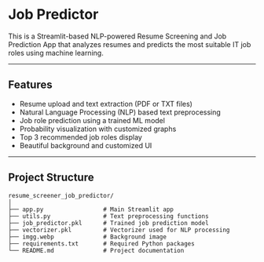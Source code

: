 # Job Predictor

This is a Streamlit-based NLP-powered Resume Screening and Job Prediction App that analyzes resumes and predicts the most suitable IT job roles using machine learning.

---

## Features
-  Resume upload and text extraction (PDF or TXT files)
-  Natural Language Processing (NLP) based text preprocessing
-  Job role prediction using a trained ML model
-  Probability visualization with customized graphs
-  Top 3 recommended job roles display
-  Beautiful background and customized UI

---

## Project Structure
```text
resume_screener_job_predictor/
│
├── app.py                 # Main Streamlit app
├── utils.py               # Text preprocessing functions
├── job_predictor.pkl      # Trained job prediction model
├── vectorizer.pkl         # Vectorizer used for NLP processing
├── imgg.webp              # Background image
├── requirements.txt       # Required Python packages
└── README.md              # Project documentation
